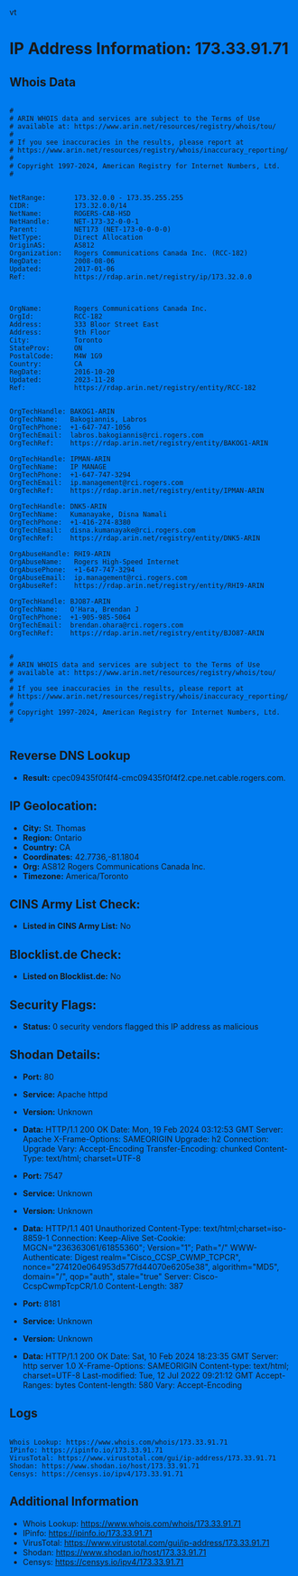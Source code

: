 vt
# IP Address Information: 173.33.91.71

## Whois Data
```

#
# ARIN WHOIS data and services are subject to the Terms of Use
# available at: https://www.arin.net/resources/registry/whois/tou/
#
# If you see inaccuracies in the results, please report at
# https://www.arin.net/resources/registry/whois/inaccuracy_reporting/
#
# Copyright 1997-2024, American Registry for Internet Numbers, Ltd.
#


NetRange:       173.32.0.0 - 173.35.255.255
CIDR:           173.32.0.0/14
NetName:        ROGERS-CAB-HSD
NetHandle:      NET-173-32-0-0-1
Parent:         NET173 (NET-173-0-0-0-0)
NetType:        Direct Allocation
OriginAS:       AS812
Organization:   Rogers Communications Canada Inc. (RCC-182)
RegDate:        2008-08-06
Updated:        2017-01-06
Ref:            https://rdap.arin.net/registry/ip/173.32.0.0



OrgName:        Rogers Communications Canada Inc.
OrgId:          RCC-182
Address:        333 Bloor Street East 
Address:        9th Floor
City:           Toronto
StateProv:      ON
PostalCode:     M4W 1G9
Country:        CA
RegDate:        2016-10-20
Updated:        2023-11-28
Ref:            https://rdap.arin.net/registry/entity/RCC-182


OrgTechHandle: BAKOG1-ARIN
OrgTechName:   Bakogiannis, Labros 
OrgTechPhone:  +1-647-747-1056 
OrgTechEmail:  labros.bakogiannis@rci.rogers.com
OrgTechRef:    https://rdap.arin.net/registry/entity/BAKOG1-ARIN

OrgTechHandle: IPMAN-ARIN
OrgTechName:   IP MANAGE
OrgTechPhone:  +1-647-747-3294 
OrgTechEmail:  ip.management@rci.rogers.com
OrgTechRef:    https://rdap.arin.net/registry/entity/IPMAN-ARIN

OrgTechHandle: DNK5-ARIN
OrgTechName:   Kumanayake, Disna Namali
OrgTechPhone:  +1-416-274-8380 
OrgTechEmail:  disna.kumanayake@rci.rogers.com
OrgTechRef:    https://rdap.arin.net/registry/entity/DNK5-ARIN

OrgAbuseHandle: RHI9-ARIN
OrgAbuseName:   Rogers High-Speed Internet
OrgAbusePhone:  +1-647-747-3294 
OrgAbuseEmail:  ip.management@rci.rogers.com
OrgAbuseRef:    https://rdap.arin.net/registry/entity/RHI9-ARIN

OrgTechHandle: BJO87-ARIN
OrgTechName:   O'Hara, Brendan J
OrgTechPhone:  +1-905-985-5064 
OrgTechEmail:  brendan.ohara@rci.rogers.com
OrgTechRef:    https://rdap.arin.net/registry/entity/BJO87-ARIN


#
# ARIN WHOIS data and services are subject to the Terms of Use
# available at: https://www.arin.net/resources/registry/whois/tou/
#
# If you see inaccuracies in the results, please report at
# https://www.arin.net/resources/registry/whois/inaccuracy_reporting/
#
# Copyright 1997-2024, American Registry for Internet Numbers, Ltd.
#


```
## Reverse DNS Lookup
- **Result:** cpec09435f0f4f4-cmc09435f0f4f2.cpe.net.cable.rogers.com.

## IP Geolocation:
- **City:** St. Thomas
- **Region:** Ontario
- **Country:** CA
- **Coordinates:** 42.7736,-81.1804
- **Org:** AS812 Rogers Communications Canada Inc.
- **Timezone:** America/Toronto

## CINS Army List Check:
- **Listed in CINS Army List:** 
No

## Blocklist.de Check:
- **Listed on Blocklist.de:** 
No

## Security Flags:
- **Status:** 0 security vendors flagged this IP address as malicious

## Shodan Details:
- **Port:** 80
- **Service:** Apache httpd
- **Version:** Unknown
- **Data:** HTTP/1.1 200 OK
Date: Mon, 19 Feb 2024 03:12:53 GMT
Server: Apache
X-Frame-Options: SAMEORIGIN
Upgrade: h2
Connection: Upgrade
Vary: Accept-Encoding
Transfer-Encoding: chunked
Content-Type: text/html; charset=UTF-8



- **Port:** 7547
- **Service:** Unknown
- **Version:** Unknown
- **Data:** HTTP/1.1 401 Unauthorized
Content-Type: text/html;charset=iso-8859-1
Connection: Keep-Alive
Set-Cookie: MGCN="236363061/61855360"; Version="1"; Path="/"
WWW-Authenticate: Digest realm="Cisco_CCSP_CWMP_TCPCR", nonce="274120e064953d577fd44070e6205e38", algorithm="MD5", domain="/", qop="auth", stale="true"
Server: Cisco-CcspCwmpTcpCR/1.0
Content-Length: 387



- **Port:** 8181
- **Service:** Unknown
- **Version:** Unknown
- **Data:** HTTP/1.1 200 OK
Date: Sat, 10 Feb 2024 18:23:35 GMT
Server: http server 1.0
X-Frame-Options: SAMEORIGIN
Content-type: text/html; charset=UTF-8
Last-modified: Tue, 12 Jul 2022 09:21:12 GMT
Accept-Ranges: bytes
Content-length: 580
Vary: Accept-Encoding

<html style="background:#007cef">
<head>
<meta http-equiv="expires" content="0">
<script type='text/javascript'>
pr=(document.location.protocol == 'https:') ? 'https' : 'http';
pt=(location.port == '') ? '' : ':' + location.port;
redirect_suffix = "/redirect.html?count="+Math.random();
if(location.hostname.indexOf(':') == -1)
{
location.href=pr+"://"+location.hostname+pt+redirect_suffix;
}
else	//could be ipv6 addr
{
var url = "";
url=pr+"://["+ location.hostname.replace(/[\[\]]/g, '') +"]"+pt+redirect_suffix;
location.href = url;
}
</script>
</head>
<body>
</body>
</html>


## Logs
```

Whois Lookup: https://www.whois.com/whois/173.33.91.71
IPinfo: https://ipinfo.io/173.33.91.71
VirusTotal: https://www.virustotal.com/gui/ip-address/173.33.91.71
Shodan: https://www.shodan.io/host/173.33.91.71
Censys: https://censys.io/ipv4/173.33.91.71

```
## Additional Information
- Whois Lookup: https://www.whois.com/whois/173.33.91.71
- IPinfo: https://ipinfo.io/173.33.91.71
- VirusTotal: https://www.virustotal.com/gui/ip-address/173.33.91.71
- Shodan: https://www.shodan.io/host/173.33.91.71
- Censys: https://censys.io/ipv4/173.33.91.71

